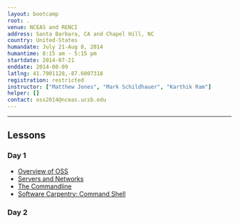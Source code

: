 ```yaml
---
layout: bootcamp
root: .
venue: NCEAS and RENCI
address: Santa Barbara, CA and Chapel Hill, NC
country: United-States
humandate: July 21-Aug 8, 2014
humantime: 8:15 am - 5:15 pm
startdate: 2014-07-21
enddate: 2014-08-09
latlng: 41.7901128,-87.6007318
registration: restricted
instructor: ["Matthew Jones", "Mark Schildhauer", "Karthik Ram"]
helper: []
contact: oss2014@nceas.ucsb.edu
---
```

<!--
    Edit the values in the parameter block above to be appropriate for your bootcamp.
    Please use three-letter month names for the 'humandate' field.
-->

<hr/>

<!--
    Edit this block to show the agenda for your bootcamp.
-->
<h2>Lessons</h2>

<div class="row-fluid">
  <div class="span6">
    <h3>Day 1</h3>
    <ul>
        <li><a href="day01/20140721-jones-oss-intro.pptx">Overview of OSS</a></li>
        <li><a href="day-01/servers-and-networks.html">Servers and Networks</a></li>
        <li><a href="day-01/command-line.html">The Commandline</a></li>
        <li><a href="novice/shell/">Software Carpentry: Command Shell</a></li>
    </ul>
  </div>
  <div class="span6">
    <h3>Day 2</h3>
    <ul>
    </ul>
  </div>
</div>

